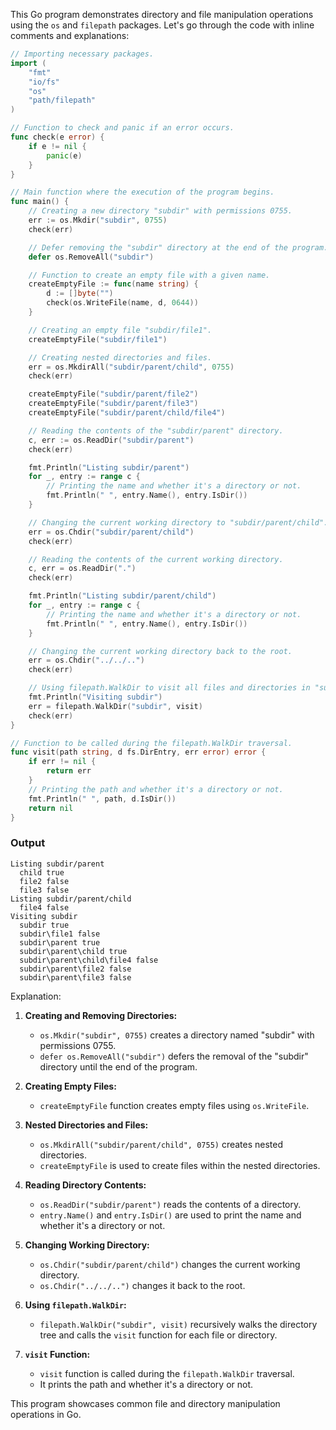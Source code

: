 This Go program demonstrates directory and file manipulation operations using the `os` and `filepath` packages. Let's go through the code with inline comments and explanations:

```go
// Importing necessary packages.
import (
	"fmt"
	"io/fs"
	"os"
	"path/filepath"
)

// Function to check and panic if an error occurs.
func check(e error) {
	if e != nil {
		panic(e)
	}
}

// Main function where the execution of the program begins.
func main() {
	// Creating a new directory "subdir" with permissions 0755.
	err := os.Mkdir("subdir", 0755)
	check(err)

	// Defer removing the "subdir" directory at the end of the program.
	defer os.RemoveAll("subdir")

	// Function to create an empty file with a given name.
	createEmptyFile := func(name string) {
		d := []byte("")
		check(os.WriteFile(name, d, 0644))
	}

	// Creating an empty file "subdir/file1".
	createEmptyFile("subdir/file1")

	// Creating nested directories and files.
	err = os.MkdirAll("subdir/parent/child", 0755)
	check(err)

	createEmptyFile("subdir/parent/file2")
	createEmptyFile("subdir/parent/file3")
	createEmptyFile("subdir/parent/child/file4")

	// Reading the contents of the "subdir/parent" directory.
	c, err := os.ReadDir("subdir/parent")
	check(err)

	fmt.Println("Listing subdir/parent")
	for _, entry := range c {
		// Printing the name and whether it's a directory or not.
		fmt.Println(" ", entry.Name(), entry.IsDir())
	}

	// Changing the current working directory to "subdir/parent/child".
	err = os.Chdir("subdir/parent/child")
	check(err)

	// Reading the contents of the current working directory.
	c, err = os.ReadDir(".")
	check(err)

	fmt.Println("Listing subdir/parent/child")
	for _, entry := range c {
		// Printing the name and whether it's a directory or not.
		fmt.Println(" ", entry.Name(), entry.IsDir())
	}

	// Changing the current working directory back to the root.
	err = os.Chdir("../../..")
	check(err)

	// Using filepath.WalkDir to visit all files and directories in "subdir".
	fmt.Println("Visiting subdir")
	err = filepath.WalkDir("subdir", visit)
	check(err)
}

// Function to be called during the filepath.WalkDir traversal.
func visit(path string, d fs.DirEntry, err error) error {
	if err != nil {
		return err
	}
	// Printing the path and whether it's a directory or not.
	fmt.Println(" ", path, d.IsDir())
	return nil
}
```
### Output
```
Listing subdir/parent
  child true
  file2 false
  file3 false
Listing subdir/parent/child
  file4 false
Visiting subdir
  subdir true
  subdir\file1 false
  subdir\parent true
  subdir\parent\child true
  subdir\parent\child\file4 false
  subdir\parent\file2 false
  subdir\parent\file3 false
```
Explanation:

1. **Creating and Removing Directories:**
   - `os.Mkdir("subdir", 0755)` creates a directory named "subdir" with permissions 0755.
   - `defer os.RemoveAll("subdir")` defers the removal of the "subdir" directory until the end of the program.

2. **Creating Empty Files:**
   - `createEmptyFile` function creates empty files using `os.WriteFile`.

3. **Nested Directories and Files:**
   - `os.MkdirAll("subdir/parent/child", 0755)` creates nested directories.
   - `createEmptyFile` is used to create files within the nested directories.

4. **Reading Directory Contents:**
   - `os.ReadDir("subdir/parent")` reads the contents of a directory.
   - `entry.Name()` and `entry.IsDir()` are used to print the name and whether it's a directory or not.

5. **Changing Working Directory:**
   - `os.Chdir("subdir/parent/child")` changes the current working directory.
   - `os.Chdir("../../..")` changes it back to the root.

6. **Using `filepath.WalkDir`:**
   - `filepath.WalkDir("subdir", visit)` recursively walks the directory tree and calls the `visit` function for each file or directory.

7. **`visit` Function:**
   - `visit` function is called during the `filepath.WalkDir` traversal.
   - It prints the path and whether it's a directory or not.

This program showcases common file and directory manipulation operations in Go.